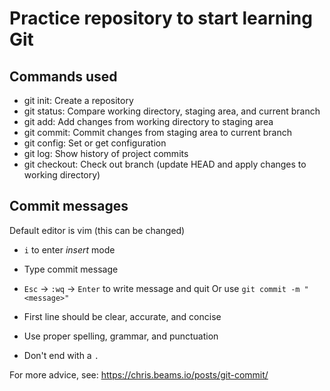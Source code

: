 # Practice repository to start learning Git

## Commands used

- git init: Create a repository
- git status: Compare working directory, staging area, and current branch
- git add: Add changes from working directory to staging area
- git commit: Commit changes from staging area to current branch
- git config: Set or get configuration
- git log: Show history of project commits
- git checkout: Check out branch (update HEAD and apply changes to working directory)

## Commit messages

Default editor is vim (this can be changed)
  - `i` to enter *insert* mode
  - Type commit message
  - `Esc` -> `:wq` -> `Enter` to write message and quit
Or use `git commit -m "<message>"`

- First line should be clear, accurate, and concise
- Use proper spelling, grammar, and punctuation
- Don't end with a `.`

For more advice, see: https://chris.beams.io/posts/git-commit/

